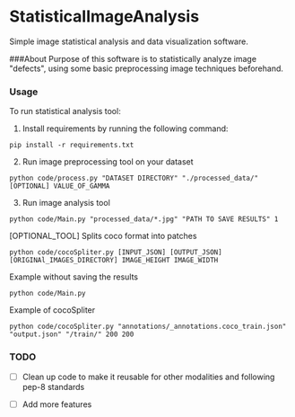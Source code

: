 # StatisticalImageAnalysis
Simple image statistical analysis and data visualization software.

###About
Purpose of this software is to statistically analyze image "defects", using some basic preprocessing image techniques beforehand.

### Usage

To run statistical analysis tool:

1. Install requirements by running the following command:
```
pip install -r requirements.txt
```

2. Run image preprocessing tool on your dataset

```
python code/process.py "DATASET DIRECTORY" "./processed_data/" [OPTIONAL] VALUE_OF_GAMMA
```

3. Run image analysis tool
```
python code/Main.py "processed_data/*.jpg" "PATH TO SAVE RESULTS" 1

```
[OPTIONAL_TOOL] Splits coco format into patches
```
python code/cocoSpliter.py [INPUT_JSON] [OUTPUT_JSON] [ORIGINAl_IMAGES_DIRECTORY] IMAGE_HEIGHT IMAGE_WIDTH

```
Example without saving the results

```
python code/Main.py 
```
Example of cocoSpliter
```
python code/cocoSpliter.py "annotations/_annotations.coco_train.json" "output.json" "/train/" 200 200

```
### TODO

- [ ] Clean up code to make it reusable for other modalities and following pep-8 standards
- [ ] Add more features



